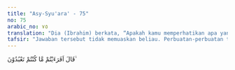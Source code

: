 ```yaml
---
title: "Asy-Syu'ara' - 75"
no: 75
arabic_no: ٧٥
translation: "Dia (Ibrahim) berkata, “Apakah kamu memperhatikan apa yang kamu sembah,"
tafsir: "Jawaban tersebut tidak memuaskan beliau. Perbuatan-perbuatan taklid yang tidak ada dasarnya itu harus diberantas. Cara membasminya dengan jalan menyadarkan pikiran mereka akan kekeliruan mereka dan nenek moyangnya. Ibrahim mengingatkan apakah hal itu tidak pernah terpikirkan dan tidak pernah terlintas dalam ingatan untuk menganalisa dan merenungkan perbuatan yang hanya semata-mata mencontoh itu."
---
```


قَالَ اَفَرَءَيْتُمْ مَّا كُنْتُمْ تَعْبُدُوْنَ ۙ 

